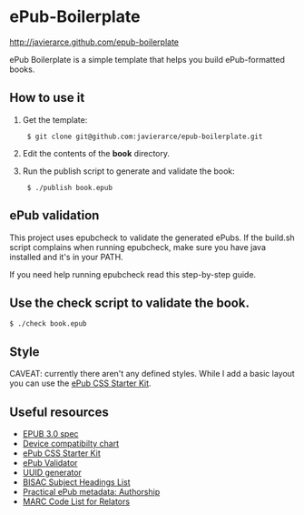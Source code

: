 ePub-Boilerplate
================

http://javierarce.github.com/epub-boilerplate

ePub Boilerplate is a simple template that helps you build ePub-formatted books.

## How to use it

1. Get the template:

        $ git clone git@github.com:javierarce/epub-boilerplate.git

2. Edit the contents of the **book** directory.

3. Run the publish script to generate and validate the book:

        $ ./publish book.epub

## ePub validation

This project uses epubcheck to validate the generated ePubs. If the build.sh script complains when running epubcheck, make sure you have java installed and it's in your PATH.

If you need help running epubcheck read this step-by-step guide.

## Use the check script to validate the book.

    $ ./check book.epub
    
## Style

CAVEAT: currently there aren't any defined styles. While I add a basic layout you can use the <a href="https://github.com/mattharrison/epub-css-starter-kit">ePub CSS Starter Kit</a>.

## Useful resources
      
* <a href="http://idpf.org/epub/30">EPUB 3.0 spec</a></li>
* <a href="http://wiki.mobileread.com/wiki/Device_Compatibility">Device compatibilty chart</a></li>
* <a href="https://github.com/mattharrison/epub-css-starter-kit">ePub CSS Starter Kit</a></li>
* <a href="http://code.google.com/p/epubcheck">ePub Validator</a></li>
* <a href="http://www.famkruithof.net/uuid/uuidgen">UUID generator</a></li>
* <a href="http://www.bisg.org/what-we-do-0-136-bisac-subject-headings-list-major-subjects.php">BISAC Subject Headings List</a></li>
* <a href="http://blog.threepress.org/2009/11/27/practical-epub-metadata-authorship/">Practical ePub metadata: Authorship</a></li>
* <a href="http://www.loc.gov/marc/relators">MARC Code List for Relators</a></li>

